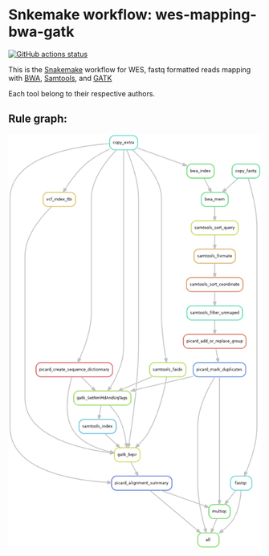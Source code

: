 # Snkemake workflow: wes-mapping-bwa-gatk

[![GitHub actions status](https://github.com/tdayris-perso/wes-mapping-bwa-gatk/workflows/CI/badge.svg?branch=master)](https://github.com/tdayris-perso/wes-mapping-bwa-gatk/workflows/CI/badge.svg?branch=master)

This is the [Snakemake](https://academic.oup.com/bioinformatics/article/28/19/2520/290322) workflow for WES, fastq formatted reads mapping with [BWA](https://github.com/lh3/bwa), [Samtools](https://github.com/samtools/samtools), and [GATK](https://gatkforums.broadinstitute.org/gatk)

Each tool belong to their respective authors.

## Rule graph:

![Workflow](workflow.png)

